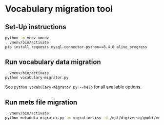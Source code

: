 # Vocabulary migration tool
## Set-Up instructions
```bash
python -m venv vmenv
. vmenv/bin/activate
pip install requests mysql-connector-python==8.4.0 alive_progress
```

## Run vocabulary data migration
```bash
. vmenv/bin/activate
python vocabulary-migrator.py
```

See `python vocabulary-migrator.py --help` for all available options.

## Run mets file migration
```bash
. vmenv/bin/activate
python metadata-migrator.py -m migration.csv -d /opt/digiverso/goobi/metadata
```
